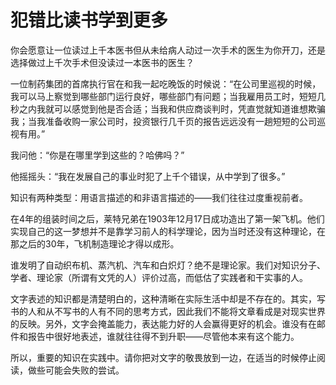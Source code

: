 # 犯错比读书学到更多

你会愿意让一位读过上千本医书但从未给病人动过一次手术的医生为你开刀，还是选择做过上千次手术但没读过一本医书的医生？ 

一位制药集团的首席执行官在和我一起吃晚饭的时候说：“在公司里巡视的时候，我可以马上察觉到哪些部门运行良好，哪些部门有问题；当我雇用员工时，短短几秒之内我就可以感觉到他是否合适；当我和供应商谈判时，凭直觉就知道谁想欺骗我；当我准备收购一家公司时，投资银行几千页的报告远远没有一趟短短的公司巡视有用。” 

我问他：“你是在哪里学到这些的？哈佛吗？” 

他摇摇头：“我在发展自己的事业时犯了上千个错误，从中学到了很多。” 

知识有两种类型：用语言描述的和非语言描述的——我们往往过度重视前者。 

在4年的组装时间之后，莱特兄弟在1903年12月17日成功造出了第一架飞机。他们实现自己的这一梦想并不是靠学习前人的科学理论，因为当时还没有这种理论，在那之后的30年，飞机制造理论才得以成形。 

谁发明了自动织布机、蒸汽机、汽车和白炽灯？绝不是理论家。我们对知识分子、学者、理论家（所谓有文凭的人）评价过高，而低估了实践者和干实事的人。 

文字表述的知识都是清楚明白的，这种清晰在实际生活中却是不存在的。其实，写书的人和从不写书的人有不同的思考方式，因此我们不能将文章看成是对现实世界的反映。另外，文字会掩盖能力，表达能力好的人会赢得更好的机会。谁没有在邮件和报告中很好地表述，谁就往往得不到升职——尽管他本来有这个能力。 

所以，重要的知识在实践中。请你把对文字的敬畏放到一边，在适当的时候停止阅读，做些可能会失败的尝试。